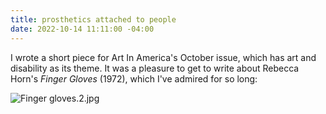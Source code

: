 ```yaml
---
title: prosthetics attached to people
date: 2022-10-14 11:11:00 -04:00
---
```


I wrote a short piece for Art In America's October issue, which has art and disability as its theme. It was a pleasure to get to write about Rebecca Horn's *Finger Gloves* (1972), which I've admired for so long:

![Finger gloves.2.jpg](/uploads/Finger%20gloves.2.jpg)



